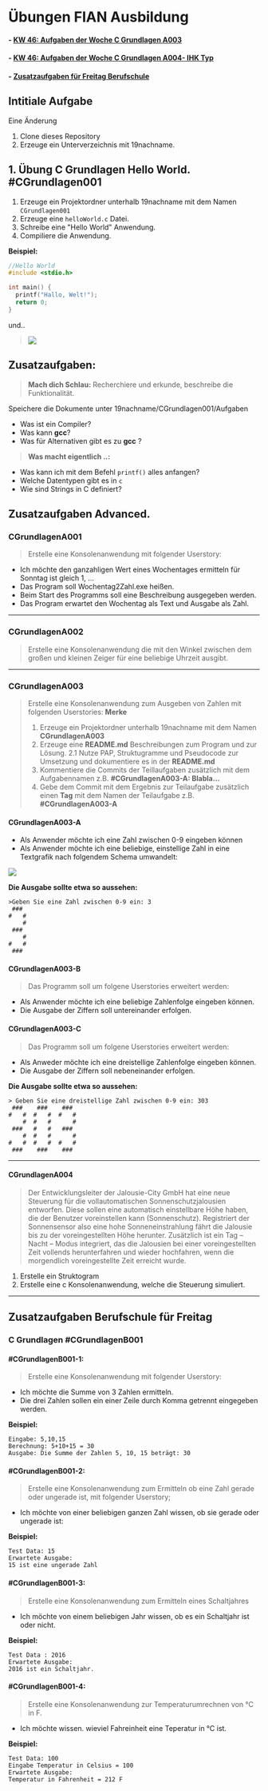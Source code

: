 # Übungen FIAN Ausbildung

#### - [KW 46: Aufgaben der Woche C Grundlagen A003](#cgrundlagena003)

#### - [KW 46: Aufgaben der Woche C Grundlagen A004- IHK Typ](#cgrundlagena004)

#### - [Zusatzaufgaben für Freitag Berufschule](#zusatzaufgaben-berufschule-für-freitag)

## Intitiale Aufgabe
Eine Änderung

1. Clone dieses Repository
2. Erzeuge ein Unterverzeichnis mit 19nachname.

## 1. Übung C Grundlagen Hello World. #CGrundlagen001

1. Erzeuge ein Projektordner unterhalb 19nachname mit dem Namen `CGrundlagen001`
2. Erzeuge eine `helloWorld.c` Datei.
3. Schreibe eine "Hello World" Anwendung.
4. Compiliere die Anwendung.

**Beispiel:**

```c
//Hello World
#include <stdio.h>

int main() {
  printf("Hallo, Welt!");
  return 0;
}
```

und..

> ![](assets/fire.png)

## Zusatzaufgaben:

> **Mach dich Schlau:**
> Recherchiere und erkunde, beschreibe die Funktionalität.

Speichere die Dokumente unter 19nachname/CGrundlagen001/Aufgaben

- Was ist ein Compiler?
- Was kann **gcc**?
- Was für Alternativen gibt es zu **gcc** ?

> **Was macht eigentlich ..:**

- Was kann ich mit dem Befehl `printf()` alles anfangen?
- Welche Datentypen gibt es in `c`
- Wie sind Strings in C definiert?

## Zusatzaufgaben Advanced.

### CGrundlagenA001

> Erstelle eine Konsolenanwendung mit folgender Userstory:

- Ich möchte den ganzahligen Wert eines Wochentages ermitteln für Sonntag ist gleich 1, ...
- Das Program soll Wochentag2Zahl.exe heißen.
- Beim Start des Programms soll eine Beschreibung ausgegeben werden.
- Das Program erwartet den Wochentag als Text und Ausgabe als Zahl.

---

### CGrundlagenA002

> Erstelle eine Konsolenanwendung die mit den Winkel zwischen dem großen und kleinen Zeiger für eine beliebige Uhrzeit ausgibt.

---

### CGrundlagenA003

> Erstelle eine Konsolenanwendung zum Ausgeben von Zahlen mit folgenden Userstories:
> **Merke**
>
> 1. Erzeuge ein Projektordner unterhalb 19nachname mit dem Namen **CGrundlagenA003**
> 1. Erzeuge eine **README.md** Beschreibungen zum Program und zur Lösung.
>    2.1 Nutze PAP, Struktugramme und Pseudocode zur Umsetzung und dokumentiere es in der **README.md**
> 1. Kommentiere die Commits der Teillaufgaben zusätzlich mit dem Aufgabennamen z.B. **#CGrundlagenA003-A: Blabla...**
> 1. Gebe dem Commit mit dem Ergebnis zur Teilaufgabe zusätzlich einen **Tag** mit dem Namen der Teilaufgabe z.B. **#CGrundlagenA003-A**

#### CGrundlagenA003-A

- Als Anwender möchte ich eine Zahl zwischen 0-9 eingeben können
- Als Anwender möchte ich eine beliebige, einstellige Zahl in eine Textgrafik nach folgendem Schema umwandelt:

![](/assets/0bis9.png)

**Die Ausgabe sollte etwa so aussehen:**

    >Geben Sie eine Zahl zwischen 0-9 ein: 3
     ###
    #   #
        #
     ###
        #
    #   #
     ###

#### CGrundlagenA003-B

> Das Programm soll um folgene Userstories erweitert werden:

- Als Anwender möchte ich eine beliebige Zahlenfolge eingeben können.
- Die Ausgabe der Ziffern soll untereinander erfolgen.

#### CGrundlagenA003-C

> Das Programm soll um folgene Userstories erweitert werden:

- Als Anweder möchte ich eine dreistellige Zahlenfolge eingeben können.
- Die Ausgabe der Ziffern soll nebeneinander erfolgen.

**Die Ausgabe sollte etwa so aussehen:**

    > Geben Sie eine dreistellige Zahl zwischen 0-9 ein: 303
     ###    ###    ###
    #   #  #   #  #   #
        #  #   #      #
     ###   #   #   ###
        #  #   #      #
    #   #  #   #  #   #
     ###    ###    ###

---

#### CGrundlagenA004

> Der Entwicklungsleiter der Jalousie-City GmbH hat eine neue Steuerung für die vollautomatischen Sonnenschutzjalousien entworfen. Diese sollen eine automatisch einstellbare Höhe haben, die der Benutzer voreinstellen kann (Sonnenschutz). Registriert der Sonnensensor also eine hohe Sonneneinstrahlung fährt die Jalousie bis zu der voreingestellten Höhe herunter. Zusätzlich ist ein Tag – Nacht – Modus integriert, das die Jalousien bei einer voreingestellten Zeit vollends herunterfahren und wieder hochfahren, wenn die morgendlich voreingestellte Zeit erreicht wurde.

1. Erstelle ein Struktogram
2. Erstelle eine c Konsolenanwendung, welche die Steuerung simuliert.

---

## Zusatzaufgaben Berufschule für Freitag

### C Grundlagen #CGrundlagenB001

#### #CGrundlagenB001-1:

> Erstelle eine Konsolenanwendung mit folgender Userstory:

- Ich möchte die Summe von 3 Zahlen ermitteln.
- Die drei Zahlen sollen ein einer Zeile durch Komma getrennt eingegeben werden.

**Beispiel:**

```
Eingabe: 5,10,15
Berechnung: 5+10+15 = 30
Ausgabe: Die Summe der Zahlen 5, 10, 15 beträgt: 30
```

#### #CGrundlagenB001-2:

> Erstelle eine Konsolenanwendung zum Ermitteln ob eine Zahl gerade oder ungerade ist, mit folgender Userstory;

- Ich möchte von einer beliebigen ganzen Zahl wissen, ob sie gerade oder ungerade ist:

**Beispiel:**

```
Test Data: 15
Erwartete Ausgabe:
15 ist eine ungerade Zahl
```

#### #CGrundlagenB001-3:

> Erstelle eine Konsolenanwendung zum Ermitteln eines Schaltjahres

- Ich möchte von einem beliebigen Jahr wissen, ob es ein Schaltjahr ist oder nicht.

**Beispiel:**

```
Test Data : 2016
Erwartete Ausgabe:
2016 ist ein Schaltjahr.
```

#### #CGrundlagenB001-4:

> Erstelle eine Konsolenanwendung zur Temperaturumrechnen von °C in F.

- Ich möchte wissen. wieviel Fahreinheit eine Teperatur in °C ist.

**Beispiel:**

```
Test Data: 100
Eingabe Temperatur in Celsius = 100
Erwartete Ausgabe:
Temperatur in Fahrenheit = 212 F
```
